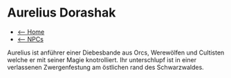 # Aurelius Dorashak

- [<-- Home](../index.md)
- [<-- NPCs](index.md)

Aurelius ist anführer einer Diebesbande aus Orcs, Werewölfen und Cultisten welche er mit seiner
Magie knotrolliert. Ihr unterschlupf ist in einer verlassenen Zwergenfestung am östlichen rand des Schwarzwaldes.